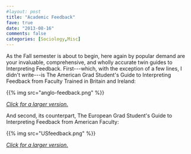 ```yaml
---
#layout: post
title: "Academic Feedback"
fave: true
date: "2013-08-16"
comments: false
categories: [Sociology,Misc]
---
```


As the Fall semester is about to begin, here again by popular demand are your invaluable, comprehensive, and wholly accurate twin guides to Interpreting Feedback. First---which, with the exception of a few lines, I didn't write---is The American Grad Student's Guide to Interpreting Feedback from Faculty Trained in Britain and Ireland:

{{% img src="anglo-feedback.png" %}}

[*Click for a larger version.*](anglo-feedback.png)

And second, its counterpart, The European Grad Student's Guide to Interpreting Feedback from American Faculty:

{{% img src="USfeedback.png" %}}

[*Click for a larger version.*](USfeedback.png)
